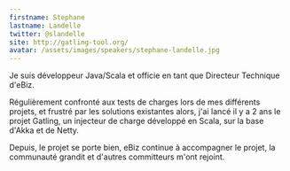 ```yaml
---
firstname: Stephane
lastname: Landelle
twitter: @slandelle
site: http://gatling-tool.org/
avatar: /assets/images/speakers/stephane-landelle.jpg
---
```


Je suis développeur Java/Scala et officie en tant que Directeur Technique d'eBiz.

Régulièrement confronté aux tests de charges lors de mes différents projets, et frustré par les solutions existantes alors, j'ai lancé il y a 2 ans le projet Gatling, un injecteur de charge développé en Scala, sur la base d'Akka et de Netty.

Depuis, le projet se porte bien, eBiz continue à accompagner le projet, la communauté grandit et d'autres committeurs m'ont rejoint.
